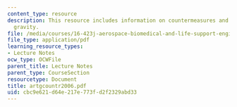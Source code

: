 ```yaml
---
content_type: resource
description: This resource includes information on countermeasures and artificial
  gravity.
file: /media/courses/16-423j-aerospace-biomedical-and-life-support-engineering-spring-2006/cbc9e621d64e217e773fd2f2329abd33_artgcountr2006.pdf
file_type: application/pdf
learning_resource_types:
- Lecture Notes
ocw_type: OCWFile
parent_title: Lecture Notes
parent_type: CourseSection
resourcetype: Document
title: artgcountr2006.pdf
uid: cbc9e621-d64e-217e-773f-d2f2329abd33
---
```

